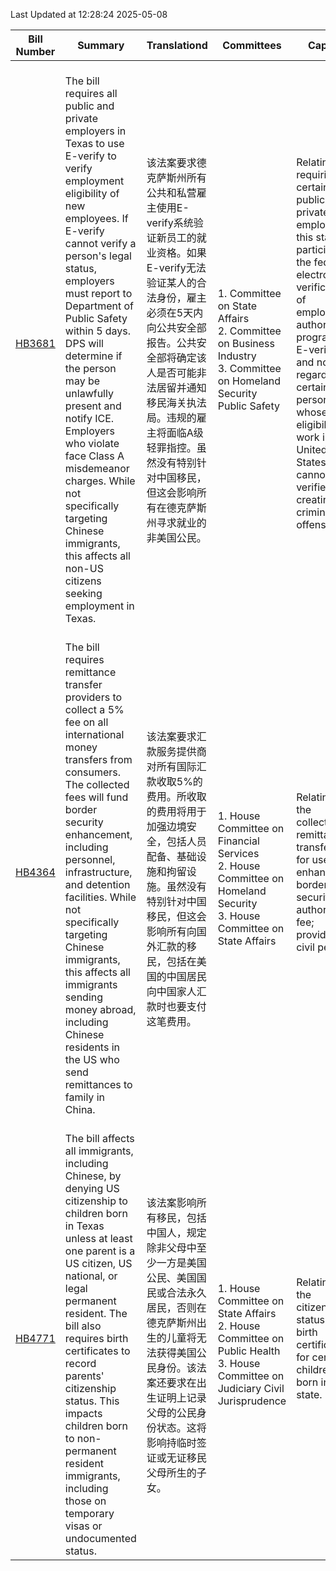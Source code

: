 Last Updated at 12:28:24 2025-05-08

|Bill Number|Summary|Translationd|Committees|Caption|Authors|Last Actiond|
|-|-|-|-|-|-|-|
|[HB3681](https://capitol.texas.gov/BillLookup/History.aspx?LegSess=89R&Bill=HB3681)|<br>The bill requires all public and private employers in Texas to use E-verify to verify employment eligibility of new employees. If E-verify cannot verify a person's legal status, employers must report to Department of Public Safety within 5 days. DPS will determine if the person may be unlawfully present and notify ICE. Employers who violate face Class A misdemeanor charges. While not specifically targeting Chinese immigrants, this affects all non-US citizens seeking employment in Texas.<br>|<br>该法案要求德克萨斯州所有公共和私营雇主使用E-verify系统验证新员工的就业资格。如果E-verify无法验证某人的合法身份，雇主必须在5天内向公共安全部报告。公共安全部将确定该人是否可能非法居留并通知移民海关执法局。违规的雇主将面临A级轻罪指控。虽然没有特别针对中国移民，但这会影响所有在德克萨斯州寻求就业的非美国公民。<br>|<br>1. Committee on State Affairs<br>2. Committee on Business  Industry<br>3. Committee on Homeland Security  Public Safety<br>|Relating to requiring certain public and private employers in this state to participate in the federal electronic verification of employment authorization program, or E-verify, and notice regarding certain persons whose eligibility to work in the United States cannot be verified; creating a criminal offense.|Lowe|03/25/2025 H Referred to State Affairs: Mar 25 2025  3:26PM|
|[HB4364](https://capitol.texas.gov/BillLookup/History.aspx?LegSess=89R&Bill=HB4364)|<br>The bill requires remittance transfer providers to collect a 5% fee on all international money transfers from consumers. The collected fees will fund border security enhancement, including personnel, infrastructure, and detention facilities. While not specifically targeting Chinese immigrants, this affects all immigrants sending money abroad, including Chinese residents in the US who send remittances to family in China.<br>|<br>该法案要求汇款服务提供商对所有国际汇款收取5%的费用。所收取的费用将用于加强边境安全，包括人员配备、基础设施和拘留设施。虽然没有特别针对中国移民，但这会影响所有向国外汇款的移民，包括在美国的中国居民向中国家人汇款时也要支付这笔费用。<br>|<br>1. House Committee on Financial Services<br>2. House Committee on Homeland Security<br>3. House Committee on State Affairs<br>|Relating to the collection of remittance transfer fees for use in enhancing border security; authorizing a fee; providing a civil penalty.|Money|04/01/2025 H Referred to Pensions, Investments & Financial Services: Apr  1 2025 12:28PM|
|[HB4771](https://capitol.texas.gov/BillLookup/History.aspx?LegSess=89R&Bill=HB4771)|<br>The bill affects all immigrants, including Chinese, by denying US citizenship to children born in Texas unless at least one parent is a US citizen, US national, or legal permanent resident. The bill also requires birth certificates to record parents' citizenship status. This impacts children born to non-permanent resident immigrants, including those on temporary visas or undocumented status.<br>|<br>该法案影响所有移民，包括中国人，规定除非父母中至少一方是美国公民、美国国民或合法永久居民，否则在德克萨斯州出生的儿童将无法获得美国公民身份。该法案还要求在出生证明上记录父母的公民身份状态。这将影响持临时签证或无证移民父母所生的子女。<br>|<br>1. House Committee on State Affairs<br>2. House Committee on Public Health<br>3. House Committee on Judiciary  Civil Jurisprudence<br>|Relating to the citizenship status of and birth certificates for certain children born in this state.|Olcott|04/03/2025 H Referred to State Affairs: Apr  3 2025 12:38PM|
